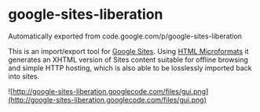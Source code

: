# google-sites-liberation
Automatically exported from code.google.com/p/google-sites-liberation

This is an import/export tool for [Google Sites](http://sites.google.com/).  Using [HTML Microformats](http://microformats.org/) it generates an XHTML version of Sites content suitable for offline browsing and simple HTTP hosting, which is also able to be losslessly imported back into sites.

![http://google-sites-liberation.googlecode.com/files/gui.png](http://google-sites-liberation.googlecode.com/files/gui.png)
